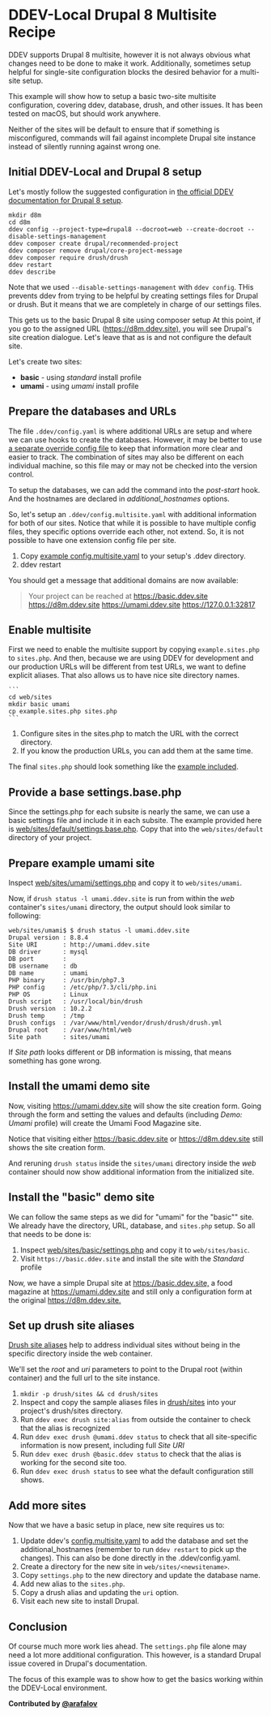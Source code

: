 # DDEV-Local Drupal 8 Multisite Recipe

DDEV supports Drupal 8 multisite, however it is not always obvious what changes need to be done to make it work. Additionally, sometimes setup helpful for single-site configuration blocks the desired behavior for a multi-site setup.

This example will show how to setup a basic two-site multisite configuration, covering ddev, database, drush, and other issues. It has been tested on macOS, but should work anywhere.

Neither of the sites will be default to ensure that if something is misconfigured, commands will fail against incomplete Drupal site instance instead of silently running against wrong one.

## Initial DDEV-Local and Drupal 8 setup

Let's mostly follow the suggested configuration in [the official DDEV documentation for Drupal 8 setup](https://ddev.readthedocs.io/en/stable/users/cli-usage/#drupal-8-quickstart).

```
mkdir d8m
cd d8m
ddev config --project-type=drupal8 --docroot=web --create-docroot --disable-settings-management
ddev composer create drupal/recommended-project
ddev composer remove drupal/core-project-message
ddev composer require drush/drush
ddev restart
ddev describe
```

Note that we used `--disable-settings-management` with `ddev config`. THis prevents ddev from trying to be helpful by creating settings files for Drupal or drush. But it means that we are completely in charge of our settings files.

This gets us to the basic Drupal 8 site using composer setup At this point, if you go to the assigned URL (<https://d8m.ddev.site),> you will see Drupal's site creation dialogue. Let's leave that as is and not configure the default site.

Let's create two sites:

* **basic** - using *standard* install profile
* **umami** - using *umami* install profile

## Prepare the databases and URLs

The file `.ddev/config.yaml` is where additional URLs are setup and where we can use hooks to create the databases. However, it may be better to use [a separate override config file](https://ddev.readthedocs.io/en/stable/users/extend/customization-extendibility/#extending-configyaml-with-custom-configyaml-files) to keep that information more clear and easier to track. The combination of sites may also be different on each individual machine, so this file may or may not be checked into the version control.

To setup the databases, we can add the command into the *post-start* hook. And the hostnames are declared in *additional_hostnames* options.

So, let's setup an `.ddev/config.multisite.yaml` with additional information for both of our sites. Notice that while it is possible to have multiple config files, they specific options override each other, not extend. So, it is not possible to have one extension config file per site.

1. Copy [example config.multisite.yaml](dot.ddev/config.multisite.yaml) to your setup's .ddev directory.
2. ddev restart

You should get a message that additional domains are now available:

> Your project can be reached at <https://basic.ddev.site> <https://d8m.ddev.site> <https://umami.ddev.site> <https://127.0.0.1:32817>

## Enable multisite

First we need to enable the multisite support by copying `example.sites.php` to `sites.php`. And then, because we are using DDEV for development and our production URLs will be different from test URLs, we want to define explicit aliases. That also allows us to have nice site directory names.

    ```
    cd web/sites
    mkdir basic umami
    cp example.sites.php sites.php
    ```

1. Configure sites in the sites.php to match the URL with the correct directory.
2. If you know the production URLs, you can add them at the same time.

The final `sites.php` should look something like the [example included](web/sites/sites.php).

## Provide a base settings.base.php

Since the settings.php for each subsite is nearly the same, we can use a basic settings file and include it in each subsite. The example provided here is [web/sites/default/settings.base.php](web/sites/default/settings.base.php). Copy that into the `web/sites/default` directory of your project.

## Prepare example umami site

Inspect [web/sites/umami/settings.php](web/sites/umami/settings.php) and copy it to `web/sites/umami`.

Now, if `drush status -l umami.ddev.site` is run from within the *web* container's `sites/umami` directory, the output should look similar to following:

```
web/sites/umami$ $ drush status -l umami.ddev.site
Drupal version : 8.8.4
Site URI       : http://umami.ddev.site
DB driver      : mysql
DB port        :
DB username    : db
DB name        : umami
PHP binary     : /usr/bin/php7.3
PHP config     : /etc/php/7.3/cli/php.ini
PHP OS         : Linux
Drush script   : /usr/local/bin/drush
Drush version  : 10.2.2
Drush temp     : /tmp
Drush configs  : /var/www/html/vendor/drush/drush/drush.yml
Drupal root    : /var/www/html/web
Site path      : sites/umami
```

If *Site path* looks different or DB information is missing, that means something has gone wrong.

## Install the umami demo site

Now, visiting <https://umami.ddev.site> will show the site creation form. Going through the form and setting the values and defaults (including *Demo: Umami* profile) will create the Umami Food Magazine site.

Notice that visiting either <https://basic.ddev.site> or <https://d8m.ddev.site> still shows the site creation form.

And reruning `drush status` inside the `sites/umami` directory inside the *web* container should now show additional information from the initialized site.

## Install the "basic" demo site

We can follow the same steps as we did for "umami" for the "basic"" site. We already have the directory, URL, database, and `sites.php` setup. So all that needs to be done is:

1. Inspect  [web/sites/basic/settings.php](web/sites/basic/settings.php) and copy it to `web/sites/basic`.
2. Visit `https://basic.ddev.site` and install the site with the *Standard* profile

Now, we have a simple Drupal site at <https://basic.ddev.site,> a food magazine at <https://umami.ddev.site> and still only a configuration form at the original <https://d8m.ddev.site.>

## Set up drush site aliases

[Drush site aliases](http://docs.drush.org/en/9.x/usage/#site-aliases) help to address individual sites without being in the specific directory inside the web container.

We'll set the *root* and *uri* parameters to point to the Drupal root (within container) and the full url to the site instance.

1. `mkdir -p drush/sites && cd drush/sites`
2. Inspect and copy the sample aliases files in [drush/sites](drush/sites) into your project's drush/sites directory.
3. Run `ddev exec drush site:alias` from outside the container to check that the alias is recognized
4. Run `ddev exec drush @umami.ddev status` to check that all site-specific information is now present, including full *Site URI*
5. Run `ddev exec drush @basic.ddev status` to check that the alias is working for the second site too.
6. Run `ddev exec drush status` to see what the default configuration still shows.

## Add more sites

Now that we have a basic setup in place, new site requires us to:

1. Update ddev's [config.multisite.yaml](dot.ddev/config.multisite.yaml) to add the database and set the additional_hostnames (remember to run `ddev restart` to pick up the changes). This can also be done directly in the .ddev/config.yaml.
2. Create a directory for the new site in `web/sites/<newsitename>`.
3. Copy `settings.php` to the new directory and update the database name.
4. Add new alias to the `sites.php`.
5. Copy a drush alias and updating the `uri` option.
6. Visit each new site to install Drupal.

## Conclusion

Of course much more work lies ahead.  The `settings.php` file alone may need a lot more additional configuration. This however, is a standard Drupal issue covered in Drupal's documentation.

The focus of this example was to show how to get the basics working within the DDEV-Local environment.

**Contributed by [@arafalov](https://github.com/arafalov)**
